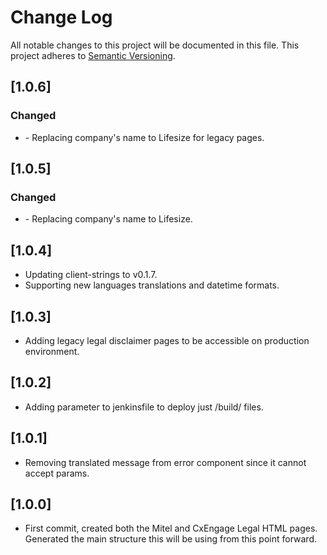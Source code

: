 # Change Log
All notable changes to this project will be documented in this file.
This project adheres to [Semantic Versioning](http://semver.org/).

## [1.0.6]
### Changed
- <no-jira> - Replacing company's name to Lifesize for legacy pages.

## [1.0.5]
### Changed
- <no-jira> - Replacing company's name to Lifesize.

## [1.0.4]
* Updating client-strings to v0.1.7.
* Supporting new languages translations and datetime formats.

## [1.0.3]
* Adding legacy legal disclaimer pages to be accessible on production environment.

## [1.0.2]
* Adding parameter to jenkinsfile to deploy just /build/ files.

## [1.0.1]
* Removing translated message from error component since it cannot accept params.

## [1.0.0]
* First commit, created both the Mitel and CxEngage Legal HTML pages. Generated the main structure this will be using from this point forward.

